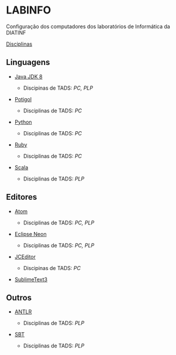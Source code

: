 # LABINFO
Configuração dos computadores dos laboratórios de Informática da DIATINF

[Disciplinas](/disciplinas.md)


## Linguagens

  + [Java JDK 8](/software/Java8.md)
    + Discipinas de TADS: _PC, PLP_

  + [Potigol](https://github.com/potigol/potigol)
    + Disciplinas de TADS: _PC_

  + [Python](/software/Python.md)
    + Disciplinas de TADS: _PC_

  + [Ruby](/software/Ruby.md)
    + Disciplinas de TADS: _PC_
    
  + [Scala](https://www.scala-lang.org/download/install.html)
    + Disciplinas de TADS: _PLP_

## Editores

  + [Atom](/software/Atom.md)
    + Disciplinas de TADS: _PC, PLP_

  + [Eclipse Neon](http://ubuntuhandbook.org/index.php/2016/01/how-to-install-the-latest-eclipse-in-ubuntu-16-04-15-10/)
    + Disciplinas de TADS: _PC, PLP_
     
  + [JCEditor](https://github.com/cristian-henrique/JCEditor)
    + Discipinas de TADS:  *PC*
    
  + [SublimeText3](/software/SublimeText3.md)
    
    
  

## Outros

  + [ANTLR](/software/Antlr.md)
    + Disciplinas de TADS: *PLP*
    
  + [SBT](/software/sbt.md)
    + Disciplinas de TADS: *PLP*

